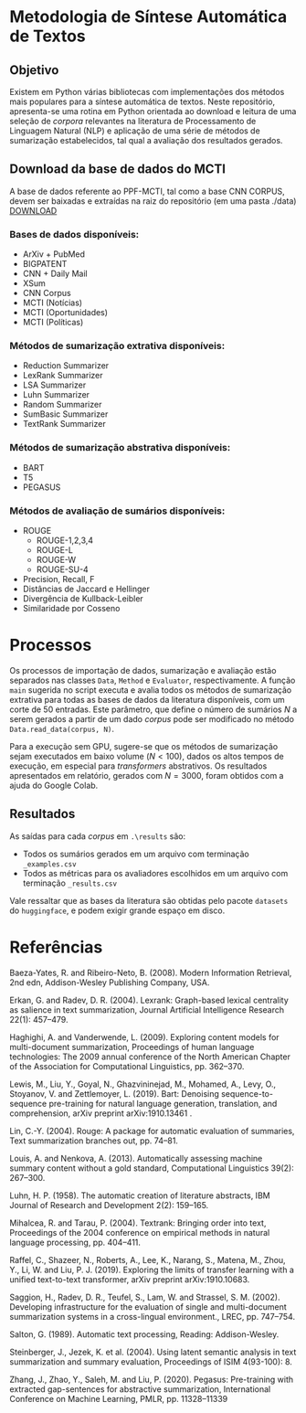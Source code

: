 # Metodologia de Síntese Automática de Textos

## Objetivo
Existem em Python várias bibliotecas com implementações dos métodos mais populares para a síntese automática de textos. Neste repositório, apresenta-se uma rotina em Python orientada ao download e leitura de uma seleção de *corpora* relevantes na literatura de Processamento de Linguagem Natural (NLP) e aplicação de uma série de métodos de sumarização estabelecidos, tal qual a avaliação dos resultados gerados.

## Download da base de dados do MCTI
A base de dados referente ao PPF-MCTI, tal como a base CNN CORPUS, devem ser baixadas e extraídas na raiz do repositório (em uma pasta ./data) [DOWNLOAD](https://zenodo.org/record/7262127)

### Bases de dados disponíveis:
- ArXiv + PubMed
- BIGPATENT
- CNN + Daily Mail
- XSum
- CNN Corpus
- MCTI (Notícias)
- MCTI (Oportunidades)
- MCTI (Políticas)

### Métodos de sumarização extrativa disponíveis:
- Reduction Summarizer
- LexRank Summarizer
- LSA Summarizer
- Luhn Summarizer
- Random Summarizer
- SumBasic Summarizer
- TextRank Summarizer

### Métodos de sumarização abstrativa disponíveis:
- BART
- T5
- PEGASUS

### Métodos de avaliação de sumários disponíveis:
- ROUGE
    - ROUGE-1,2,3,4
    - ROUGE-L
    - ROUGE-W
    - ROUGE-SU-4
- Precision, Recall, F
- Distâncias de Jaccard e Hellinger
- Divergência de Kullback-Leibler
- Similaridade por Cosseno

# Processos
Os processos de importação de dados, sumarização e avaliação estão separados nas classes `Data`, `Method` e `Evaluator`, respectivamente. A função `main` sugerida no script executa e avalia todos os métodos de sumarização extrativa para todas as bases de dados da literatura disponíveis, com um corte de 50 entradas. Este parâmetro, que define o número de sumários $N$ a serem gerados a partir de um dado *corpus* pode ser modificado no método `Data.read_data(corpus, N)`. 

Para a execução sem GPU, sugere-se que os métodos de sumarização sejam executados em baixo volume $(N<100)$, dados os altos tempos de execução, em especial para *transformers* abstrativos. Os resultados apresentados em relatório, gerados com $N=3000$, foram obtidos com a ajuda do Google Colab.

## Resultados
As saídas para cada *corpus* em `.\results` são:
- Todos os sumários gerados em um arquivo com terminação `_examples.csv`
- Todos as métricas para os avaliadores escolhidos em um arquivo com terminação `_results.csv`

Vale ressaltar que as bases da literatura são obtidas pelo pacote `datasets` do `huggingface`, e podem exigir grande espaço em disco.

# Referências 

Baeza-Yates, R. and Ribeiro-Neto, B. (2008). Modern Information Retrieval, 2nd edn,
Addison-Wesley Publishing Company, USA.

Erkan, G. and Radev, D. R. (2004). Lexrank: Graph-based lexical centrality as salience in text
summarization, Journal Artificial Intelligence Research 22(1): 457–479.

Haghighi, A. and Vanderwende, L. (2009). Exploring content models for multi-document
summarization, Proceedings of human language technologies: The 2009 annual conference of
the North American Chapter of the Association for Computational Linguistics, pp. 362–370.

Lewis, M., Liu, Y., Goyal, N., Ghazvininejad, M., Mohamed, A., Levy, O., Stoyanov, V. and
Zettlemoyer, L. (2019). Bart: Denoising sequence-to-sequence pre-training for natural language
generation, translation, and comprehension, arXiv preprint arXiv:1910.13461 .

Lin, C.-Y. (2004). Rouge: A package for automatic evaluation of summaries, Text summarization
branches out, pp. 74–81.

Louis, A. and Nenkova, A. (2013). Automatically assessing machine summary content without a
gold standard, Computational Linguistics 39(2): 267–300.

Luhn, H. P. (1958). The automatic creation of literature abstracts, IBM Journal of Research and
Development 2(2): 159–165.

Mihalcea, R. and Tarau, P. (2004). Textrank: Bringing order into text, Proceedings of the 2004
conference on empirical methods in natural language processing, pp. 404–411.

Raffel, C., Shazeer, N., Roberts, A., Lee, K., Narang, S., Matena, M., Zhou, Y., Li, W. and Liu,
P. J. (2019). Exploring the limits of transfer learning with a unified text-to-text transformer,
arXiv preprint arXiv:1910.10683.

Saggion, H., Radev, D. R., Teufel, S., Lam, W. and Strassel, S. M. (2002). Developing infrastructure
for the evaluation of single and multi-document summarization systems in a cross-lingual
environment., LREC, pp. 747–754.

Salton, G. (1989). Automatic text processing, Reading: Addison-Wesley.

Steinberger, J., Jezek, K. et al. (2004). Using latent semantic analysis in text summarization and
summary evaluation, Proceedings of ISIM 4(93-100): 8.

Zhang, J., Zhao, Y., Saleh, M. and Liu, P. (2020). Pegasus: Pre-training with extracted
gap-sentences for abstractive summarization, International Conference on Machine Learning,
PMLR, pp. 11328–11339